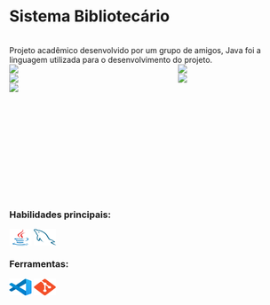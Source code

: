 <h1 align="left">Sistema Bibliotecário</h1>


</br>
Projeto acadêmico desenvolvido por um grupo de amigos, Java foi a linguagem utilizada para o desenvolvimento do projeto.
</br>

<img align="left" width="200px" src="https://i.postimg.cc/Qt4Zc76s/photo-2024-12-28-13-28-07.jpg">
<img align="right" width="200px" src="https://i.postimg.cc/ZnXkMStM/photo-2024-12-28-13-28-11.jpg"></br>
<img align="left" width="200px" src="https://i.postimg.cc/d3hP60XC/photo-2024-12-28-13-28-14.jpg">
<img align="right" width="200px" src="https://i.postimg.cc/0Q2q6n0c/photo-2024-12-28-13-28-17.jpg"></br>
<img align="left" width="200px" src="https://i.postimg.cc/7LNkYd05/photo-2024-12-28-13-28-20.jpg">

</br>
</br>
</br>
</br>
</br>
</br>
</br>
</br>
</br>
</br>
</br>
</br>
  
  
<div style="display: inline_block">
  
  <h3 align="left">Habilidades principais:</h3>
  <img align="center" alt="Sistema-Java" height="30" width="40" src="https://raw.githubusercontent.com/devicons/devicon/master/icons/java/java-original.svg">
  <img align="center" alt="Sistema-MySQL" height="30" width="40" src="https://raw.githubusercontent.com/devicons/devicon/master/icons/mysql/mysql-original.svg">
  

  
  <h3 align="left">Ferramentas:</h3>
  <img align="center" alt="Netebeans logo" height="30" width="40" src="https://raw.githubusercontent.com/devicons/devicon/master/icons/vscode/vscode-original.svg">
  <img align="center" alt="Sistema-Git" height="30" width="40" src="https://raw.githubusercontent.com/devicons/devicon/master/icons/git/git-original.svg">
 
</div>


##
  
  
